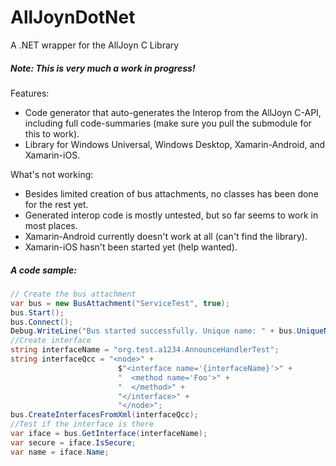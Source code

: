 # AllJoynDotNet
A .NET wrapper for the AllJoyn C Library

##### Note: This is very much a work in progress!

Features:
  - Code generator that auto-generates the Interop from the AllJoyn C-API, including full code-summaries (make sure you pull the submodule for this to work).
  - Library for Windows Universal, Windows Desktop, Xamarin-Android, and Xamarin-iOS.

What's not working:
  - Besides limited creation of bus attachments, no classes has been done for the rest yet.
  - Generated interop code is mostly untested, but so far seems to work in most places.
  - Xamarin-Android currently doesn't work at all (can't find the library).
  - Xamarin-iOS hasn't been started yet (help wanted).


##### A code sample:
```csharp
// Create the bus attachment
var bus = new BusAttachment("ServiceTest", true);
bus.Start();
bus.Connect();
Debug.WriteLine("Bus started successfully. Unique name: " + bus.UniqueName);
//Create interface
string interfaceName = "org.test.a1234.AnnounceHandlerTest";
string interfaceQcc = "<node>" +
						$"<interface name='{interfaceName}'>" +
						"  <method name='Foo'>" +
						"  </method>" +
						"</interface>" +
						"</node>";
bus.CreateInterfacesFromXml(interfaceQcc);
//Test if the interface is there
var iface = bus.GetInterface(interfaceName);
var secure = iface.IsSecure;
var name = iface.Name;
```
